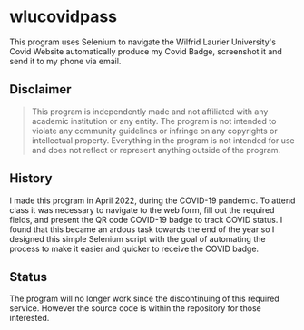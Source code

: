 # wlucovidpass

This program uses Selenium to navigate the Wilfrid Laurier University's Covid Website automatically produce my Covid Badge, screenshot it and send it to my phone via email.
## Disclaimer

> This program is independently made and not affiliated with any academic institution or any entity. The program is not intended to violate any community guidelines or infringe on any copyrights or intellectual property. Everything in the program is not intended for use and does not reflect or represent anything outside of the program.



## History

I made this program in April 2022, during the COVID-19 pandemic. To attend class it was necessary to navigate to the web form, fill out the required fields, and present the QR code COVID-19 badge to track COVID status. I found that this became an ardous task towards the end of the year so I designed this simple Selenium script with the goal of automating the process to make it easier and quicker to receive the COVID badge. 
## Status

The program will no longer work since the discontinuing of this required service. However the source code is within the repository for those interested.

